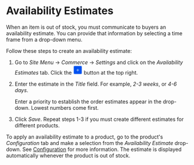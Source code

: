 # Availability Estimates [](id=availability-estimates)

When an item is out of stock, you must communicate to buyers an availability
estimate. You can provide that information by selecting a time frame from
a drop-down menu.

Follow these steps to create an availability estimate:

1.  Go to *Site Menu* &rarr; *Commerce* &rarr; *Settings* and click on the
    *Availability Estimates* tab. Click the ![Add](../../images/icon-add.png)
    button at the top right.

2.  Enter the estimate in the *Title* field. For example, *2-3 weeks*, or *4-6
    days*.

    Enter a priority to establish the order estimates appear in the drop-down.
    Lowest numbers come first.

3.  Click *Save*. Repeat steps 1-3 if you must create different estimates for
    different products.

To apply an availability estimate to a product, go to the product's
*Configuration* tab and make a selection from the *Availability Estimate*
drop-down. See
[Configuration](/web/commerce/documentation/-/knowledge_base/1_0/configuration#inventory)
for more information. The estimate is displayed automatically whenever the
product is out of stock.
